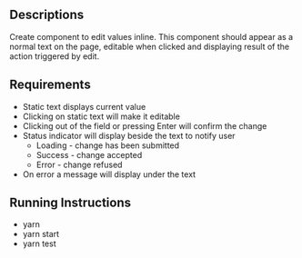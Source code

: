 ## Descriptions
Create component to edit values inline. This component should appear as a normal text on the page, editable when clicked and displaying result of the action triggered by edit.

## Requirements
* Static text displays current value
* Clicking on static text will make it editable
* Clicking out of the field or pressing Enter will confirm the change
* Status indicator will display beside the text to notify user
    * Loading - change has been submitted
    * Success - change accepted
    * Error - change refused
* On error a message will display under the text

## Running Instructions
* yarn
* yarn start
* yarn test